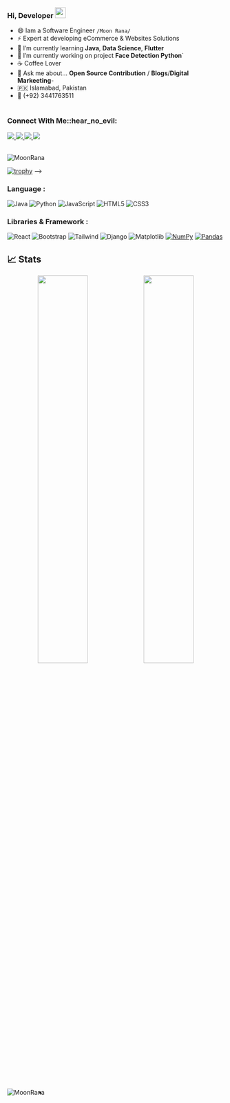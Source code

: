 ### Hi, Developer <img src="https://media.giphy.com/media/hvRJCLFzcasrR4ia7z/giphy.gif" width="25px">

- 😄 Iam a Software Engineer `/Moon Rana/`
- ⚡ Expert at developing eCommerce & Websites Solutions
- 🌱 I’m currently learning **Java**, **Data Science**, **Flutter**
- 🔭 I’m currently working on project **Face Detection Python**`
- ☕️ Coffee Lover
- 💬 Ask me about... **Open Source Contribution** /  **Blogs**/**Digital Markeeting**- 
- 🇵🇰 Islamabad, Pakistan
- 📱 (+92) 3441763511
<br><br>
<h3 align="left">Connect With Me::hear_no_evil:</h3>

<a href="https://www.linkedin.com/in/mansoor-rana-351065215/">
  <img src="https://img.shields.io/badge/LinkedIn-0077B5?style=for-the-badge&logo=linkedin&logoColor=white" /> 
 </a> 
<a href="mailto:ranamansoorv7@gmail.com">
  <img src="https://img.shields.io/badge/Gmail-D14836?style=for-the-badge&logo=gmail&logoColor=white"   />
</a>
<a href="https://twitter.com/MoonRana812">
  <img src="https://img.shields.io/badge/Twitter-1DA1F2?style=for-the-badge&logo=twitter&logoColor=white"   />
</a>

<a href="https://moonrana.me/">
<img src="https://img.shields.io/badge/Portfolio-000000?style=for-the-badge&logo=opsgenie&logoColor=ffffff"></a> 
<br> <br>
<p align="left"> <img src="https://komarev.com/ghpvc/?username=MoonRana&label=Profile%20views&color=0e75b6&style=flat" alt="MoonRana" /> </p>


[![trophy](https://github-profile-trophy.vercel.app/?username=MoonRana&theme=onedark)](https://github.com/MoonRana/github-profile-trophy) -->
### Language :
![Java](https://img.shields.io/badge/-java-E34A86?style=flat-square&logo=java)
![Python](https://img.shields.io/badge/-Python-black?style=flat-square&logo=Python)
![JavaScript](https://img.shields.io/badge/-JavaScript-black?style=flat-square&logo=javascript)
![HTML5](https://img.shields.io/badge/-HTML5-E34F26?style=flat-square&logo=html5&logoColor=white)
![CSS3](https://img.shields.io/badge/-CSS3-1572B6?style=flat-square&logo=css3)

### Libraries & Framework :

![React](https://img.shields.io/badge/-React-black?style=flat-square&logo=react)
![Bootstrap](https://img.shields.io/badge/-Bootstrap-563D7C?style=flat-square&logo=bootstrap)
![Tailwind](https://img.shields.io/badge/-Tailwind-563D7C?style=flat-square&logo=tailwind)
![Django](https://img.shields.io/badge/-Django-563D7C?style=flat-square&logo=django)
![Matplotlib](https://img.shields.io/badge/-Matplotlib-563D7C?style=flat-square&logo=matplotlib)
<a href="#"><img alt="NumPy" src="https://img.shields.io/badge/Numpy%20-%23013243.svg?logo=numpy&logoColor=white"></a>
<a href="#"><img alt="Pandas" src="https://img.shields.io/badge/Pandas%20-%23150458.svg?logo=pandas&logoColor=white"></a>

## 📈 Stats
<p align="center">
	
  <img width="48%" src="https://github-readme-stats.vercel.app/api?username=MoonRana&show_icons=true&theme=tokyonight" />
  <img width="48%" src="https://github-readme-streak-stats.herokuapp.com/?user=MoonRana&theme=tokyonight" />
</p>


<p><img align="left" src="https://github-readme-stats.vercel.app/api/top-langs?username=MoonRana&show_icons=true&locale=en&layout=compact=true&theme=tokyonightt" alt="MoonRana" /></p>



<!-- <div align="center">
<a href="https://moonrana.me/">
<img src="https://img.shields.io/badge/Portfolio-000000?style=for-the-badge&logo=opsgenie&logoColor=ffffff"></a> 
<a href="https://github.com/MoonRana">
<img src="https://img.shields.io/badge/Github-211F1F?style=for-the-badge&logo=GitHub&logoColor=ffffff"></a>
   -->
  
-
